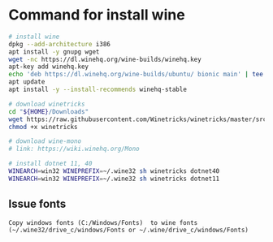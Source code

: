 # Command for install wine
```sh
# install wine
dpkg --add-architecture i386
apt install -y gnupg wget
wget -nc https://dl.winehq.org/wine-builds/winehq.key
apt-key add winehq.key
echo 'deb https://dl.winehq.org/wine-builds/ubuntu/ bionic main' | tee /etc/apt/sources.list.d/wine.list
apt update
apt install -y --install-recommends winehq-stable

# download winetricks
cd "${HOME}/Downloads"
wget https://raw.githubusercontent.com/Winetricks/winetricks/master/src/winetricks
chmod +x winetricks

# download wine-mono
# link: https://wiki.winehq.org/Mono

# install dotnet 11, 40
WINEARCH=win32 WINEPREFIX=~/.wine32 sh winetricks dotnet40
WINEARCH=win32 WINEPREFIX=~/.wine32 sh winetricks dotnet11
```
## Issue fonts
`Copy windows fonts (C:/Windows/Fonts) 
to wine fonts (~/.wine32/drive_c/windows/Fonts or ~/.wine/drive_c/windows/Fonts)`
